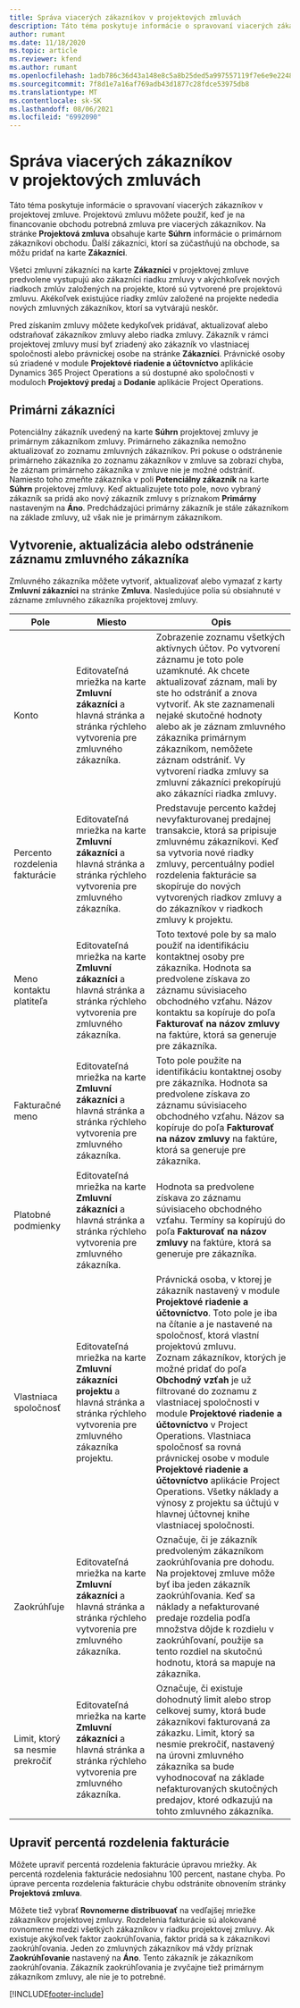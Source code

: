 ```yaml
---
title: Správa viacerých zákazníkov v projektových zmluvách
description: Táto téma poskytuje informácie o spravovaní viacerých zákazníkov v projektovej zmluve.
author: rumant
ms.date: 11/18/2020
ms.topic: article
ms.reviewer: kfend
ms.author: rumant
ms.openlocfilehash: 1adb786c36d43a148e8c5a8b25ded5a997557119f7e6e9e2248935ad4ed211d5
ms.sourcegitcommit: 7f8d1e7a16af769adb43d1877c28fdce53975db8
ms.translationtype: MT
ms.contentlocale: sk-SK
ms.lasthandoff: 08/06/2021
ms.locfileid: "6992090"
---
```

# <a name="manage-multiple-customers-on-project-contracts"></a>Správa viacerých zákazníkov v projektových zmluvách

Táto téma poskytuje informácie o spravovaní viacerých zákazníkov v projektovej zmluve. Projektovú zmluvu môžete použiť, keď je na financovanie obchodu potrebná zmluva pre viacerých zákazníkov. Na stránke **Projektová zmluva** obsahuje karte **Súhrn** informácie o primárnom zákazníkovi obchodu. Ďalší zákazníci, ktorí sa zúčastňujú na obchode, sa môžu pridať na karte **Zákazníci**.

Všetci zmluvní zákazníci na karte **Zákazníci** v projektovej zmluve predvolene vystupujú ako zákazníci riadku zmluvy v akýchkoľvek nových riadkoch zmlúv založených na projekte, ktoré sú vytvorené pre projektovú zmluvu. Akékoľvek existujúce riadky zmlúv založené na projekte nededia nových zmluvných zákazníkov, ktorí sa vytvárajú neskôr.

Pred získaním zmluvy môžete kedykoľvek pridávať, aktualizovať alebo odstraňovať zákazníkov zmluvy alebo riadka zmluvy. Zákazník v rámci projektovej zmluvy musí byť zriadený ako zákazník vo vlastniacej spoločnosti alebo právnickej osobe na stránke **Zákazníci**. Právnické osoby sú zriadené v module **Projektové riadenie a účtovníctvo** aplikácie Dynamics 365 Project Operations a sú dostupné ako spoločnosti v moduloch **Projektový predaj** a **Dodanie** aplikácie Project Operations.

## <a name="primary-customers"></a>Primárni zákazníci

Potenciálny zákazník uvedený na karte **Súhrn** projektovej zmluvy je primárnym zákazníkom zmluvy. Primárneho zákazníka nemožno aktualizovať zo zoznamu zmluvných zákazníkov. Pri pokuse o odstránenie primárneho zákazníka zo zoznamu zákazníkov v zmluve sa zobrazí chyba, že záznam primárneho zákazníka v zmluve nie je možné odstrániť. Namiesto toho zmeňte zákazníka v poli **Potenciálny zákazník** na karte **Súhrn** projektovej zmluvy. Keď aktualizujete toto pole, novo vybraný zákazník sa pridá ako nový zákazník zmluvy s príznakom **Primárny** nastaveným na **Áno**. Predchádzajúci primárny zákazník je stále zákazníkom na základe zmluvy, už však nie je primárnym zákazníkom.

## <a name="create-update-or-delete-a-contract-customer-record"></a>Vytvorenie, aktualizácia alebo odstránenie záznamu zmluvného zákazníka

Zmluvného zákazníka môžete vytvoriť, aktualizovať alebo vymazať z karty **Zmluvní zákazníci** na stránke **Zmluva**. Nasledujúce polia sú obsiahnuté v zázname zmluvného zákazníka projektovej zmluvy.

| **Pole** | **Miesto** | **Opis** | 
| --- | --- | --- | 
| Konto | Editovateľná mriežka na karte **Zmluvní zákazníci** a hlavná stránka a stránka rýchleho vytvorenia pre zmluvného zákazníka. | Zobrazenie zoznamu všetkých aktívnych účtov. Po vytvorení záznamu je toto pole uzamknuté. Ak chcete aktualizovať záznam, mali by ste ho odstrániť a znova vytvoriť. Ak ste zaznamenali nejaké skutočné hodnoty alebo ak je záznam zmluvného zákazníka primárnym zákazníkom, nemôžete záznam odstrániť. Vy vytvorení riadka zmluvy sa zmluvní zákazníci prekopírujú ako zákazníci riadka zmluvy. |
| Percento rozdelenia fakturácie | Editovateľná mriežka na karte **Zmluvní zákazníci** a hlavná stránka a stránka rýchleho vytvorenia pre zmluvného zákazníka. | Predstavuje percento každej nevyfakturovanej predajnej transakcie, ktorá sa pripisuje zmluvnému zákazníkovi. Keď sa vytvoria nové riadky zmluvy, percentuálny podiel rozdelenia fakturácie sa skopíruje do nových vytvorených riadkov zmluvy a do zákazníkov v riadkoch zmluvy k projektu. |
| Meno kontaktu platiteľa | Editovateľná mriežka na karte **Zmluvní zákazníci** a hlavná stránka a stránka rýchleho vytvorenia pre zmluvného zákazníka. | Toto textové pole by sa malo použiť na identifikáciu kontaktnej osoby pre zákazníka. Hodnota sa predvolene získava zo záznamu súvisiaceho obchodného vzťahu. Názov kontaktu sa kopíruje do poľa **Fakturovať na názov zmluvy** na faktúre, ktorá sa generuje pre zákazníka. |
| Fakturačné meno | Editovateľná mriežka na karte **Zmluvní zákazníci** a hlavná stránka a stránka rýchleho vytvorenia pre zmluvného zákazníka. | Toto pole použite na identifikáciu kontaktnej osoby pre zákazníka. Hodnota sa predvolene získava zo záznamu súvisiaceho obchodného vzťahu. Názov sa kopíruje do poľa **Fakturovať na názov zmluvy** na faktúre, ktorá sa generuje pre zákazníka. |
| Platobné podmienky | Editovateľná mriežka na karte **Zmluvní zákazníci** a hlavná stránka a stránka rýchleho vytvorenia pre zmluvného zákazníka. | Hodnota sa predvolene získava zo záznamu súvisiaceho obchodného vzťahu. Termíny sa kopírujú do poľa **Fakturovať na názov zmluvy** na faktúre, ktorá sa generuje pre zákazníka. |
| Vlastniaca spoločnosť | Editovateľná mriežka na karte **Zmluvní zákazníci projektu** a hlavná stránka a stránka rýchleho vytvorenia pre zmluvného zákazníka projektu. | Právnická osoba, v ktorej je zákazník nastavený v module **Projektové riadenie a účtovníctvo**. Toto pole je iba na čítanie a je nastavené na spoločnosť, ktorá vlastní projektovú zmluvu.</br>Zoznam zákazníkov, ktorých je možné pridať do poľa **Obchodný vzťah** je už filtrované do zoznamu z vlastniacej spoločnosti v module **Projektové riadenie a účtovníctvo** v Project Operations. Vlastniaca spoločnosť sa rovná právnickej osobe v module **Projektové riadenie a účtovníctvo** aplikácie Project Operations. Všetky náklady a výnosy z projektu sa účtujú v hlavnej účtovnej knihe vlastniacej spoločnosti. |
| Zaokrúhľuje | Editovateľná mriežka na karte **Zmluvní zákazníci** a hlavná stránka a stránka rýchleho vytvorenia pre zmluvného zákazníka. | Označuje, či je zákazník predvoleným zákazníkom zaokrúhľovania pre dohodu. Na projektovej zmluve môže byť iba jeden zákazník zaokrúhľovania. Keď sa náklady a nefakturované predaje rozdelia podľa množstva dôjde k rozdielu v zaokrúhľovaní, použije sa tento rozdiel na skutočnú hodnotu, ktorá sa mapuje na zákazníka. |
| Limit, ktorý sa nesmie prekročiť | Editovateľná mriežka na karte **Zmluvní zákazníci** a hlavná stránka a stránka rýchleho vytvorenia pre zmluvného zákazníka. | Označuje, či existuje dohodnutý limit alebo strop celkovej sumy, ktorá bude zákazníkovi fakturovaná za zákazku. Limit, ktorý sa nesmie prekročiť, nastavený na úrovni zmluvného zákazníka sa bude vyhodnocovať na základe nefakturovaných skutočných predajov, ktoré odkazujú na tohto zmluvného zákazníka. |

## <a name="edit-billing-split-percentages"></a>Upraviť percentá rozdelenia fakturácie

Môžete upraviť percentá rozdelenia fakturácie úpravou mriežky. Ak percentá rozdelenia fakturácie nedosiahnu 100 percent, nastane chyba. Po úprave percenta rozdelenia fakturácie chybu odstránite obnovením stránky **Projektová zmluva**.

Môžete tiež vybrať **Rovnomerne distribuovať** na vedľajšej mriežke zákazníkov projektovej zmluvy. Rozdelenia fakturácie sú alokované rovnomerne medzi všetkých zákazníkov v riadku projektovej zmluvy. Ak existuje akýkoľvek faktor zaokrúhľovania, faktor pridá sa k zákazníkovi zaokrúhľovania. Jeden zo zmluvných zákazníkov má vždy príznak **Zaokrúhľovanie** nastavený na **Áno**. Tento zákazník je zákazníkom zaokrúhľovania. Zákazník zaokrúhľovania je zvyčajne tiež primárnym zákazníkom zmluvy, ale nie je to potrebné.


[!INCLUDE[footer-include](../includes/footer-banner.md)]